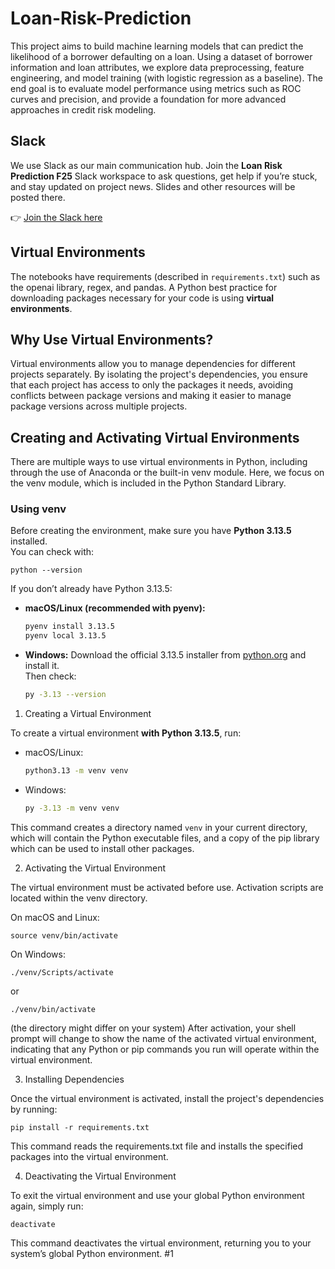 # Loan-Risk-Prediction
This project aims to build machine learning models that can predict the likelihood of a borrower defaulting on a loan. Using a dataset of borrower information and loan attributes, we explore data preprocessing, feature engineering, and model training (with logistic regression as a baseline). The end goal is to evaluate model performance using metrics such as ROC curves and precision, and provide a foundation for more advanced approaches in credit risk modeling.


## Slack  

We use Slack as our main communication hub. Join the **Loan Risk Prediction F25** Slack workspace to ask questions, get help if you’re stuck, and stay updated on project news. Slides and other resources will be posted there. 

👉 [Join the Slack here](https://umich.enterprise.slack.com/archives/C099CP17G5N)  

## Virtual Environments
The notebooks have requirements (described in `requirements.txt`) such as the openai library, regex, and pandas. A Python best practice for downloading packages necessary for your code is using **virtual environments**.

## Why Use Virtual Environments?
Virtual environments allow you to manage dependencies for different projects separately. By isolating the project's dependencies, you ensure that each project has access to only the packages it needs, avoiding conflicts between package versions and making it easier to manage package versions across multiple projects.

## Creating and Activating Virtual Environments
There are multiple ways to use virtual environments in Python, including through the use of Anaconda or the built-in venv module. Here, we focus on the venv module, which is included in the Python Standard Library.

### Using venv
Before creating the environment, make sure you have **Python 3.13.5** installed.  
You can check with:
```
python --version
```

If you don’t already have Python 3.13.5:

- **macOS/Linux (recommended with pyenv):**
  ```bash
  pyenv install 3.13.5
  pyenv local 3.13.5
  ```

- **Windows:**
  Download the official 3.13.5 installer from [python.org](https://www.python.org/downloads/release/python-3135/) and install it.  
  Then check:
  ```bash
  py -3.13 --version
  ```

1. Creating a Virtual Environment

To create a virtual environment **with Python 3.13.5**, run:

- macOS/Linux:
  ```bash
  python3.13 -m venv venv
  ```

- Windows:
  ```bash
  py -3.13 -m venv venv
  ```

This command creates a directory named `venv` in your current directory, which will contain the Python executable files, and a copy of the pip library which can be used to install other packages.

2. Activating the Virtual Environment

The virtual environment must be activated before use. Activation scripts are located within the venv directory.

On macOS and Linux:

```
source venv/bin/activate
```
On Windows:

```
./venv/Scripts/activate
```
or
```
./venv/bin/activate
```
(the directory might differ on your system)
After activation, your shell prompt will change to show the name of the activated virtual environment, indicating that any Python or pip commands you run will operate within the virtual environment.

3. Installing Dependencies

Once the virtual environment is activated, install the project's dependencies by running:

```
pip install -r requirements.txt
```
This command reads the requirements.txt file and installs the specified packages into the virtual environment.

4. Deactivating the Virtual Environment

To exit the virtual environment and use your global Python environment again, simply run:

```
deactivate
```
This command deactivates the virtual environment, returning you to your system’s global Python environment.
#1